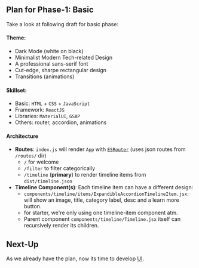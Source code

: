 ## Plan for Phase-1: Basic

Take a look at following draft for basic phase:

#### Theme:
- Dark Mode (white on black)
- Minimalist Modern Tech-related Design
- A professional sans-serif font
- Cut-edge, sharpe rectangular design
- Transitions (animations)

#### Skillset:
- Basic: `HTML` + `CSS` + `JavaScript`
- Framework: `ReactJS`
- Libraries: `MaterialUI`, `GSAP`
- Others: router, accordion, animations

#### Architecture

- **Routes**: `index.js` will render `App` with [`ESRouter`](https://github.com/EigenSol/core-reactjs/blob/main/core/util/components/ESRouter/ESRouter.jsx) (uses json routes from `/routes/` dir)
    - `/` for welcome 
    - `/filter` to filter categorically
    - `/timeline` (**primary**) to render timeline items from `dist/timeline.json` 
- **Timeline Component(s)**: Each timeline item can have a different design:
    - `components/timeline/items/ExpandibleAccordionTimelineItem.jsx`: will show an image, title, category label, desc and a learn more button. 
    - for starter, we're only using one timeline-item component atm.
    - Parent component `components/timeline/Timeline.jsx` itself can recursively render its children.

## Next-Up

As we already have the plan, now its time to develop [UI](../project/ui).